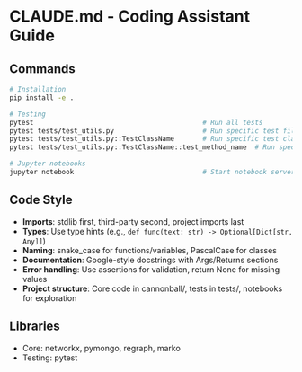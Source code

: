 # CLAUDE.md - Coding Assistant Guide

## Commands
```bash
# Installation
pip install -e .

# Testing
pytest                                          # Run all tests
pytest tests/test_utils.py                      # Run specific test file 
pytest tests/test_utils.py::TestClassName       # Run specific test class
pytest tests/test_utils.py::TestClassName::test_method_name  # Run specific test

# Jupyter notebooks
jupyter notebook                                # Start notebook server
```

## Code Style
- **Imports**: stdlib first, third-party second, project imports last
- **Types**: Use type hints (e.g., `def func(text: str) -> Optional[Dict[str, Any]]`)
- **Naming**: snake_case for functions/variables, PascalCase for classes
- **Documentation**: Google-style docstrings with Args/Returns sections
- **Error handling**: Use assertions for validation, return None for missing values
- **Project structure**: Core code in cannonball/, tests in tests/, notebooks for exploration

## Libraries
- Core: networkx, pymongo, regraph, marko
- Testing: pytest